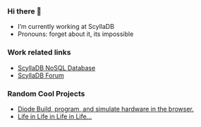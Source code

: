 ### Hi there 👋

- I’m currently working at ScyllaDB
- Pronouns: forget about it, its impossible

### Work related links

* [ScyllaDB NoSQL Database](https://github.com/scylladb/scylladb)
* [ScyllaDB Forum](https://forum.scylladb.com/)

### Random Cool Projects

* [Diode Build, program, and simulate hardware in the browser.](https://www.withdiode.com/projects/62716731-5e1e-4622-86af-90d8e6b5123b)
* [Life in Life in Life in Life...](https://oimo.io/works/life/)
